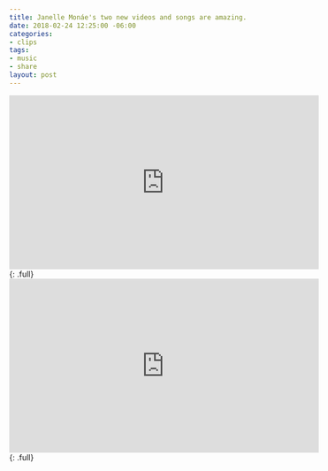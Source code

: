 ```yaml
---
title: Janelle Monáe's two new videos and songs are amazing.
date: 2018-02-24 12:25:00 -06:00
categories:
- clips
tags:
- music
- share
layout: post
---
```


<iframe width="560" height="315" src="https://www.youtube.com/embed/mTjQq5rMlEY" frameborder="0" allow="autoplay; encrypted-media" allowfullscreen></iframe>
{: .full}

<iframe width="560" height="315" src="https://www.youtube.com/embed/tGRzz0oqgUE" frameborder="0" allow="autoplay; encrypted-media" allowfullscreen></iframe>
{: .full}
